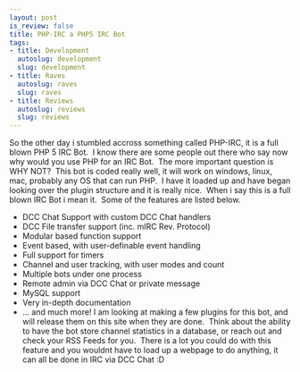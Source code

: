 ```yaml
--- 
layout: post
is_review: false
title: PHP-IRC a PHP5 IRC Bot
tags: 
- title: Development
  autoslug: development
  slug: development
- title: Raves
  autoslug: raves
  slug: raves
- title: Reviews
  autoslug: reviews
  slug: reviews
---
```


So the other day i stumbled accross something called PHP-IRC, it is a full blown PHP 5 IRC Bot.  I know there are some people out there who say now why would you use PHP for an IRC Bot.  The more important question is WHY NOT?  This bot is coded really well, it will work on windows, linux, mac, probably any OS that can run PHP.  I have it loaded up and have began looking over the plugin structure and it is really nice.  When i say this is a full blown IRC Bot i mean it.  Some of the features are listed below.

- DCC Chat Support with custom DCC Chat handlers
- DCC File transfer support (inc. mIRC Rev. Protocol)
- Modular based function support
- Event based, with user-definable event handling
- Full support for timers
- Channel and user tracking, with user modes and count
- Multiple bots under one process
- Remote admin via DCC Chat or private message
- MySQL support
- Very in-depth documentation
- ... and much more!
I am looking at making a few plugins for this bot, and will release them on this site when they are done.  Think about the ability to have the bot store channel statistics in a database, or reach out and check your RSS Feeds for you.  There is a lot you could do with this feature and you wouldnt have to load up a webpage to do anything, it can all be done in IRC via DCC Chat :D
